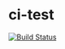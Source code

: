 # ci-test
[![Build Status](https://travis-ci.org/ajax4sec/ci-test.svg?branch=master)](https://travis-ci.org/ajax4sec/ci-test)
